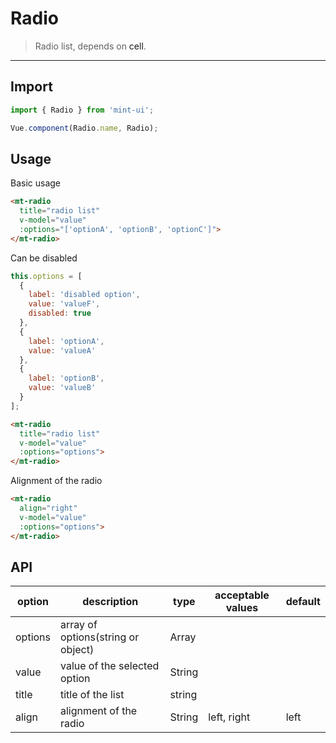 # Radio

> Radio list, depends on <a v-link="{path:'/' + $route.language + '/cell'}">cell</a>.

-------------

## Import

```javascript
import { Radio } from 'mint-ui';

Vue.component(Radio.name, Radio);
```

## Usage

Basic usage

```html
<mt-radio
  title="radio list"
  v-model="value"
  :options="['optionA', 'optionB', 'optionC']">
</mt-radio>
```

Can be disabled

```javascript
this.options = [
  {
    label: 'disabled option',
    value: 'valueF',
    disabled: true
  },
  {
    label: 'optionA',
    value: 'valueA'
  },
  {
    label: 'optionB',
    value: 'valueB'
  }
];
```

```html
<mt-radio
  title="radio list"
  v-model="value"
  :options="options">
</mt-radio>
```

Alignment of the radio

```html
<mt-radio
  align="right"
  v-model="value"
  :options="options">
</mt-radio>
```

## API
| option | description | type | acceptable values | default |
|------|-------|---------|-------|--------|
| options | array of options(string or object) | Array | |
|value | value of the selected option | String | | |
|title | title of the list | string | | |
|align| alignment of the radio | String | left, right | left |

